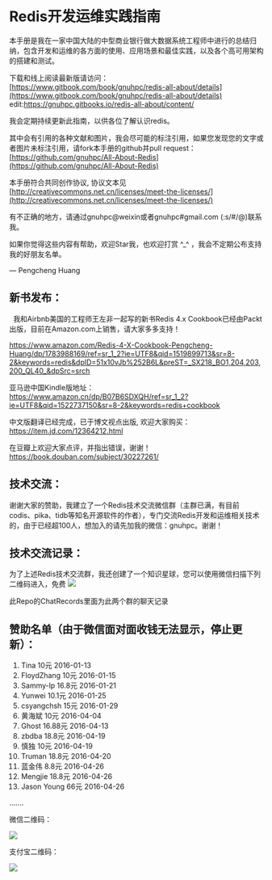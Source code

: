 # Redis开发运维实践指南

本手册是我在一家中国大陆的中型商业银行做大数据系统工程师中进行的总结归纳，包含开发和运维的各方面的使用、应用场景和最佳实践，以及各个高可用架构的搭建和测试。

下载和线上阅读最新版请访问：[https://www.gitbook.com/book/gnuhpc/redis-all-about/details](https://www.gitbook.com/book/gnuhpc/redis-all-about/details)
edit:https://gnuhpc.gitbooks.io/redis-all-about/content/

我会定期持续更新此指南，以供各位了解认识redis。

其中会有引用的各种文献和图片，我会尽可能的标注引用，如果您发现您的文字或者图片未标注引用，请fork本手册的github并pull request：
[https://github.com/gnuhpc/All-About-Redis](https://github.com/gnuhpc/All-About-Redis)

本手册符合共同创作协议, 协议文本见 [http://creativecommons.net.cn/licenses/meet-the-licenses/](http://creativecommons.net.cn/licenses/meet-the-licenses/)

有不正确的地方，请通过gnuhpc@weixin或者gnuhpc#gmail.com (:s/#/@)联系我。

如果你觉得这些内容有帮助，欢迎Star我，也欢迎打赏 ^_^ ，我会不定期公布支持我的好朋友名单。


— Pengcheng Huang
## **新书发布：** ##
 
我和Airbnb美国的工程师王左非一起写的新书Redis 4.x Cookbook已经由Packt出版，目前在Amazon.com上销售，请大家多多支持！

https://www.amazon.com/Redis-4-X-Cookbook-Pengcheng-Huang/dp/1783988169/ref=sr_1_2?ie=UTF8&qid=1519899713&sr=8-2&keywords=redis&dpID=51x10vJb%252B6L&preST=_SX218_BO1,204,203,200_QL40_&dpSrc=srch

亚马逊中国Kindle版地址：
https://www.amazon.cn/dp/B07B6SDXQH/ref=sr_1_2?ie=UTF8&qid=1522737150&sr=8-2&keywords=redis+cookbook

中文版翻译已经完成，已于博文视点出版, 欢迎大家购买：
https://item.jd.com/12364212.html

在豆瓣上欢迎大家点评，并指出错误，谢谢！
https://book.douban.com/subject/30227261/

## **技术交流：** ##
谢谢大家的赞助，我建立了一个Redis技术交流微信群（主群已满，有目前codis、pika、tidb等知名开源软件的作者），专门交流Redis开发和运维相关技术的，由于已经超100人，想加入的请先加我的微信：gnuhpc。谢谢！

## **技术交流记录：** ##
为了上述Redis技术交流群，我还创建了一个知识星球，您可以使用微信扫描下列二维码进入，免费
![](images/xingqiu.jpg)

此Repo的ChatRecords里面为此两个群的聊天记录


## **赞助名单（由于微信面对面收钱无法显示，停止更新）：** ##

1. Tina 10元 2016-01-13
2. FloydZhang 10元 2016-01-15
3. Sammy-lp 16.8元 2016-01-21
4. Yunwei 10.1元 2016-01-25 
5. csyangchsh 15元 2016-01-29
6. 黄海斌 10元 2016-04-04 
7. Ghost 16.88元 2016-04-13
8. zbdba 18.8元 2016-04-19
9. 慎独 10元 2016-04-19
10. Truman 18.8元 2016-04-20
11. 蓝金伟 8.8元 2016-04-26
12. Mengjie 18.8元 2016-04-26
13. Jason Young 66元 2016-04-26

.......


微信二维码：

![](images/weixin-qrcode.jpg)

支付宝二维码：

![](images/alipay-qrcode.jpg) 



